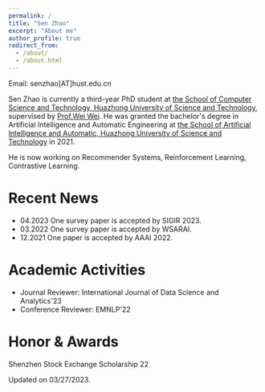 ```yaml
---
permalink: /
title: "Sen Zhao"
excerpt: "About me"
author_profile: true
redirect_from: 
  - /about/
  - /about.html
---
```




Email: senzhao[AT]hust.edu.cn

Sen Zhao is currently a third-year PhD student at <a href="http://cs.hust.edu.cn/" target="_blank">the
School of Computer Science and Technology, Huazhong University of Science and Technology</a>, supervised by <a href="https://www.eric-weiwei.com/" target="_blank"> Prof.Wei Wei</a>. 
He was granted the bachelor's degree in Artificial Intelligence and Automatic Engineering
at <a href="http://aia.hust.edu.cn/" target="_blank">the
School of Artificial Intelligence and Automatic, Huazhong University of Science and Technology</a> in 2021.

He is now working on Recommender Systems, Reinforcement Learning, Contrastive Learning.

Recent News
=====
* 04.2023 One survey paper is accepted by SIGIR 2023.
* 03.2022 One survey paper is accepted by WSARAI.
* 12.2021 One paper is accepted by AAAI 2022.

<!-- Work experience
======
*  -->

  
Academic Activities
======
  
  * Journal Reviewer:  International Journal of Data Science and Analytics'23
  * Conference Reviewer: EMNLP'22

<!--   * Conference PC member: ACML'20, CIKM'21'20, ICDE'20, IJCAI'20, SIGIR'20'19, SIGMOD'20, VLDB'21, WSDM'21'20 -->

Honor & Awards
======

Shenzhen Stock Exchange Scholarship 22


Updated on 03/27/2023.

